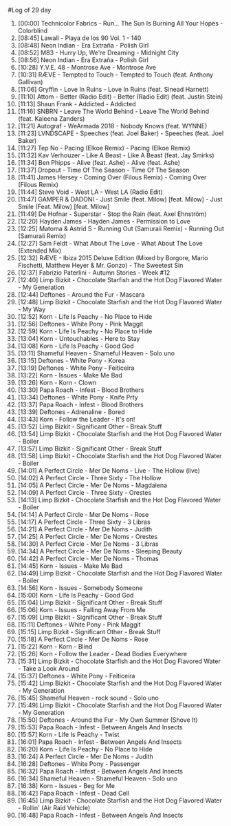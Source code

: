 #Log of 29 day

1. [00:00] Technicolor Fabrics - Run... The Sun Is Burning All Your Hopes - Colorblind
1. [08:45] Lawall - Playa de los 90 Vol. 1 - 140
1. [08:48] Neon Indian - Era Extraña - Polish Girl
1. [08:52] M83 - Hurry Up, We're Dreaming - Midnight City
1. [08:56] Neon Indian - Era Extraña - Polish Girl
1. [10:28] Y.V.E. 48 - Montrose Ave - Montrose Ave
1. [10:31] RÆVE - Tempted to Touch - Tempted to Touch (feat. Anthony Gallivan)
1. [11:06] Gryffin - Love In Ruins - Love In Ruins (feat. Sinead Harnett)
1. [11:10] Attom - Better (Radio Edit) - Better (Radio Edit) (feat. Justin Stein)
1. [11:13] Shaun Frank - Addicted - Addicted
1. [11:16] SNBRN - Leave The World Behind - Leave The World Behind (feat. Kaleena Zanders)
1. [11:21] Autograf - WeArmada 2018 - Nobody Knows (feat. WYNNE)
1. [11:23] LVNDSCAPE - Speeches (feat. Joel Baker) - Speeches (feat. Joel Baker)
1. [11:27] Tep No - Pacing (Elkoe Remix) - Pacing (Elkoe Remix)
1. [11:32] Kav Verhouzer - Like A Beast - Like A Beast (feat. Jay Smirks)
1. [11:34] Ben Phipps - Alive (feat. Ashe) - Alive (feat. Ashe)
1. [11:37] Dropout - Time Of The Season - Time Of The Season
1. [11:41] James Hersey - Coming Over (Filous Remix) - Coming Over (Filous Remix)
1. [11:44] Steve Void - West LA - West LA (Radio Edit)
1. [11:47] GAMPER & DADONI - Just Smile (feat. Milow) [feat. Milow] - Just Smile (Feat. Milow) [feat. Milow]
1. [11:49] De Hofnar - Superstar - Stop the Rain (feat. Axel Ehnström)
1. [12:20] Hayden James - Hayden James - Permission to Love
1. [12:25] Matoma & Astrid S - Running Out (Samuraii Remix) - Running Out (Samuraii Remix)
1. [12:27] Sam Feldt - What About The Love - What About The Love (Extended Mix)
1. [12:32] RÆVE - Ibiza 2015 Deluxe Edition (Mixed by Borgore, Mario Fischetti, Matthew Heyer & Mr. Gonzo) - The Sweetest Sin
1. [12:37] Fabrizio Paterlini - Autumn Stories - Week #12
1. [12:40] Limp Bizkit - Chocolate Starfish and the Hot Dog Flavored Water - My Generation
1. [12:44] Deftones - Around the Fur - Mascara
1. [12:48] Limp Bizkit - Chocolate Starfish and the Hot Dog Flavored Water - My Way
1. [12:52] Korn - Life Is Peachy - No Place to Hide
1. [12:56] Deftones - White Pony - Pink Maggit
1. [12:59] Korn - Life Is Peachy - No Place to Hide
1. [13:04] Korn - Untouchables - Here to Stay
1. [13:08] Korn - Life Is Peachy - Good God
1. [13:11] Shameful Heaven - Shameful Heaven - Solo uno
1. [13:15] Deftones - White Pony - Korea
1. [13:19] Deftones - White Pony - Feiticeira
1. [13:22] Korn - Issues - Make Me Bad
1. [13:26] Korn - Korn - Clown
1. [13:30] Papa Roach - Infest - Blood Brothers
1. [13:34] Deftones - White Pony - Knife Prty
1. [13:37] Papa Roach - Infest - Blood Brothers
1. [13:39] Deftones - Adrenaline - Bored
1. [13:43] Korn - Follow the Leader - It's on!
1. [13:52] Limp Bizkit - Significant Other - Break Stuff
1. [13:54] Limp Bizkit - Chocolate Starfish and the Hot Dog Flavored Water - Boiler
1. [13:57] Limp Bizkit - Significant Other - Break Stuff
1. [13:58] Limp Bizkit - Chocolate Starfish and the Hot Dog Flavored Water - Boiler
1. [14:01] A Perfect Circle - Mer De Noms - Live - The Hollow (live)
1. [14:02] A Perfect Circle - Three Sixty - The Hollow
1. [14:05] A Perfect Circle - Mer De Noms - Magdalena
1. [14:09] A Perfect Circle - Three Sixty - Orestes
1. [14:13] Limp Bizkit - Chocolate Starfish and the Hot Dog Flavored Water - Boiler
1. [14:14] A Perfect Circle - Mer De Noms - Rose
1. [14:17] A Perfect Circle - Three Sixty - 3 Libras
1. [14:21] A Perfect Circle - Mer De Noms - Judith
1. [14:25] A Perfect Circle - Mer De Noms - Orestes
1. [14:30] A Perfect Circle - Mer De Noms - 3 Libras
1. [14:34] A Perfect Circle - Mer De Noms - Sleeping Beauty
1. [14:42] A Perfect Circle - Mer De Noms - Thomas
1. [14:45] Korn - Issues - Make Me Bad
1. [14:49] Limp Bizkit - Chocolate Starfish and the Hot Dog Flavored Water - Boiler
1. [14:56] Korn - Issues - Somebody Someone
1. [15:00] Korn - Life Is Peachy - Good God
1. [15:04] Limp Bizkit - Significant Other - Break Stuff
1. [15:06] Korn - Issues - Falling Away From Me
1. [15:09] Limp Bizkit - Significant Other - Break Stuff
1. [15:11] Deftones - White Pony - Pink Maggit
1. [15:15] Limp Bizkit - Significant Other - Break Stuff
1. [15:18] A Perfect Circle - Mer De Noms - Rose
1. [15:22] Korn - Korn - Blind
1. [15:26] Korn - Follow the Leader - Dead Bodies Everywhere
1. [15:31] Limp Bizkit - Chocolate Starfish and the Hot Dog Flavored Water - Take a Look Around
1. [15:37] Deftones - White Pony - Feiticeira
1. [15:42] Limp Bizkit - Chocolate Starfish and the Hot Dog Flavored Water - My Generation
1. [15:45] Shameful Heaven - rock sound - Solo uno
1. [15:49] Limp Bizkit - Chocolate Starfish and the Hot Dog Flavored Water - My Generation
1. [15:50] Deftones - Around the Fur - My Own Summer (Shove It)
1. [15:53] Papa Roach - Infest - Between Angels And Insects
1. [15:57] Korn - Life Is Peachy - Twist
1. [16:01] Papa Roach - Infest - Between Angels And Insects
1. [16:20] Korn - Life Is Peachy - No Place to Hide
1. [16:24] A Perfect Circle - Mer De Noms - Judith
1. [16:28] Deftones - White Pony - Passenger
1. [16:32] Papa Roach - Infest - Between Angels And Insects
1. [16:34] Shameful Heaven - Shameful Heaven - Solo uno
1. [16:38] Korn - Issues - Beg for Me
1. [16:42] Papa Roach - Infest - Dead Cell
1. [16:45] Limp Bizkit - Chocolate Starfish and the Hot Dog Flavored Water - Rollin' (Air Raid Vehicle)
1. [16:48] Papa Roach - Infest - Between Angels And Insects
